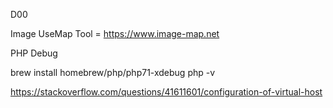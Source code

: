 D00

Image UseMap Tool = https://www.image-map.net


PHP Debug

brew install homebrew/php/php71-xdebug
php -v

https://stackoverflow.com/questions/41611601/configuration-of-virtual-host